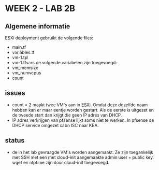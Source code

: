 # WEEK 2 - LAB 2B
## Algemene informatie
ESXi deployment gebruikt de volgende files:
- main.tf
- variables.tf
- vm-1.tpl
- vm-1.tfvars
de volgende variabelen zijn toegevoegd:
- vm_memsize
- vm_numvcpus
- count

## issues
- count = 2 maakt twee VM's aan in <ins>ESXi</ins>. Omdat deze dezelfde naam hebben kan er maar eentje worden gestart. Als de eerste is uitgezet en de tweede start dan krijgt die geen IP adres van DHCP. 
- IP adres verkrijgen van pfsense lijkt soms niet te werken. In pfsense de DHCP service omgezet cabn ISC naar KEA. 

## status
- de in het lab gevraagde VM's worden aangemaakt. Ze zijn toegankelijk met SSH met een met cloud-init aangemaakte admin user + public key. wget en ntptime zijn door cloud-init toegevoegd.

